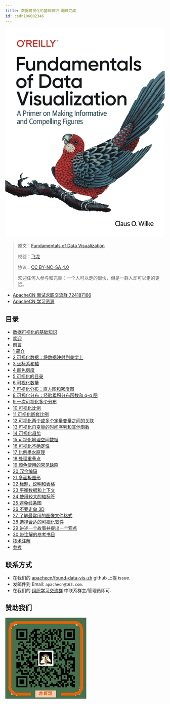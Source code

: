 ```yaml
---
title: 数据可视化的基础知识·翻译完成
id: csdn106002346
---
```


![](../img/cfae93736b29f99ba1f76f7522af5bce.png)

> 原文：[Fundamentals of Data Visualization](https://serialmentor.com/dataviz/)
> 
> 校验：[飞龙](https://github.com/wizardforcel)
> 
> 协议：[CC BY-NC-SA 4.0](http://creativecommons.org/licenses/by-nc-sa/4.0/)
> 
> 欢迎任何人参与和完善：一个人可以走的很快，但是一群人却可以走的更远。

*   [ApacheCN 面试求职交流群 724187166](https://jq.qq.com/?_wv=1027&k=54ujcL3)
*   [ApacheCN 学习资源](http://www.apachecn.org/)

## 目录

*   [数据可视化的基础知识](https://github.com/apachecn/fund-data-vis-zh/tree/master/README.md)
*   [欢迎](https://github.com/apachecn/fund-data-vis-zh/tree/master/docs/2.md)
*   [前言](https://github.com/apachecn/fund-data-vis-zh/tree/master/docs/4.md)
*   [1 简介](https://github.com/apachecn/fund-data-vis-zh/tree/master/docs/5.md)
*   [2 可视化数据：将数据映射到美学上](https://github.com/apachecn/fund-data-vis-zh/tree/master/docs/6.md)
*   [3 坐标系和轴](https://github.com/apachecn/fund-data-vis-zh/tree/master/docs/7.md)
*   [4 颜色刻度](https://github.com/apachecn/fund-data-vis-zh/tree/master/docs/8.md)
*   [5 可视化的目录](https://github.com/apachecn/fund-data-vis-zh/tree/master/docs/9.md)
*   [6 可视化数量](https://github.com/apachecn/fund-data-vis-zh/tree/master/docs/10.md)
*   [7 可视化分布：直方图和密度图](https://github.com/apachecn/fund-data-vis-zh/tree/master/docs/11.md)
*   [8 可视化分布：经验累积分布函数和 q-q 图](https://github.com/apachecn/fund-data-vis-zh/tree/master/docs/12.md)
*   [9 一次可视化多个分布](https://github.com/apachecn/fund-data-vis-zh/tree/master/docs/13.md)
*   [10 可视化比例](https://github.com/apachecn/fund-data-vis-zh/tree/master/docs/14.md)
*   [11 可视化嵌套比例](https://github.com/apachecn/fund-data-vis-zh/tree/master/docs/15.md)
*   [12 可视化两个或多个定量变量之间的关联](https://github.com/apachecn/fund-data-vis-zh/tree/master/docs/16.md)
*   [13 可视化自变量的时间序列和其他函数](https://github.com/apachecn/fund-data-vis-zh/tree/master/docs/17.md)
*   [14 可视化趋势](https://github.com/apachecn/fund-data-vis-zh/tree/master/docs/18.md)
*   [15 可视化地理空间数据](https://github.com/apachecn/fund-data-vis-zh/tree/master/docs/19.md)
*   [16 可视化不确定性](https://github.com/apachecn/fund-data-vis-zh/tree/master/docs/20.md)
*   [17 比例墨水原理](https://github.com/apachecn/fund-data-vis-zh/tree/master/docs/21.md)
*   [18 处理重叠点](https://github.com/apachecn/fund-data-vis-zh/tree/master/docs/22.md)
*   [19 颜色使用的常见缺陷](https://github.com/apachecn/fund-data-vis-zh/tree/master/docs/23.md)
*   [20 冗余编码](https://github.com/apachecn/fund-data-vis-zh/tree/master/docs/24.md)
*   [21 多面板图形](https://github.com/apachecn/fund-data-vis-zh/tree/master/docs/25.md)
*   [22 标题，说明和表格](https://github.com/apachecn/fund-data-vis-zh/tree/master/docs/26.md)
*   [23 平衡数据和上下文](https://github.com/apachecn/fund-data-vis-zh/tree/master/docs/27.md)
*   [24 使用较大的轴标签](https://github.com/apachecn/fund-data-vis-zh/tree/master/docs/28.md)
*   [25 避免线条图](https://github.com/apachecn/fund-data-vis-zh/tree/master/docs/29.md)
*   [26 不要走向 3D](https://github.com/apachecn/fund-data-vis-zh/tree/master/docs/30.md)
*   [27 了解最常用的图像文件格式](https://github.com/apachecn/fund-data-vis-zh/tree/master/docs/31.md)
*   [28 选择合适的可视化软件](https://github.com/apachecn/fund-data-vis-zh/tree/master/docs/32.md)
*   [29 讲述一个故事并提出一个观点](https://github.com/apachecn/fund-data-vis-zh/tree/master/docs/33.md)
*   [30 带注解的参考书目](https://github.com/apachecn/fund-data-vis-zh/tree/master/docs/34.md)
*   [技术注解](https://github.com/apachecn/fund-data-vis-zh/tree/master/docs/35.md)
*   [参考](https://github.com/apachecn/fund-data-vis-zh/tree/master/docs/36.md)

## 联系方式

*   在我们的 [apachecn/found-data-vis-zh](https://github.com/apachecn/found-data-vis-zh) github 上提 issue.
*   发邮件到 Email: `apachecn@163.com`.
*   在我们的 [组织学习交流群](http://www.apachecn.org/organization/348.html) 中联系群主/管理员即可.

## 赞助我们

![](../img/40061bf80cf2822b177340922b15bb72.png)